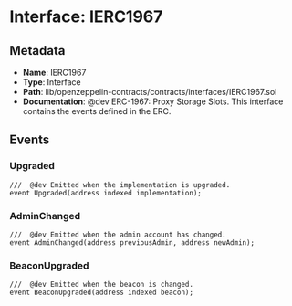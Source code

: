 # Interface: IERC1967

## Metadata

- **Name**: IERC1967
- **Type**: Interface
- **Path**: lib/openzeppelin-contracts/contracts/interfaces/IERC1967.sol
- **Documentation**:  @dev ERC-1967: Proxy Storage Slots. This interface contains the events defined in the ERC.

## Events

### Upgraded

```solidity
///  @dev Emitted when the implementation is upgraded.
event Upgraded(address indexed implementation);
```

### AdminChanged

```solidity
///  @dev Emitted when the admin account has changed.
event AdminChanged(address previousAdmin, address newAdmin);
```

### BeaconUpgraded

```solidity
///  @dev Emitted when the beacon is changed.
event BeaconUpgraded(address indexed beacon);
```
